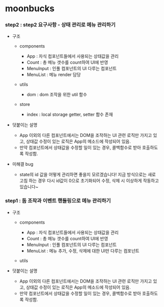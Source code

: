 # moonbucks

### step2 : step2 요구사항 - 상태 관리로 메뉴 관리하기

- 구조

  - components

    - App : 자식 컴포넌트들에서 사용되는 상태값을 관리
    - Count : 총 메뉴 갯수를 count하여 UI에 반영
    - MenuInput : 인풀 컴포넌트의 UI 다루는 컴포넌트
    - MenuList : 메뉴 render 담당

  - utils

    - dom : dom 조작을 위한 util 함수

  - store

    - index : local storage getter, setter 함수 존재

- 덧붙이는 설명

  - App 이외의 다른 컴포넌트에서는 DOM을 조작하는 UI 관련 로직만 가지고 있고, 상태값 수정이 있는 로직은 App의 메소드에 작성되어 있음.
  - 만약 컴포넌트에서 상태값을 수정할 일이 있는 경우, 콜백함수로 받아 호출하도록 작성함.

- 미해결 bug
  - state의 id 값을 어떻게 관리하면 좋을지 모르겠습니다! 지금 방식으로는 새로고침 하는 경우 다시 id값이 0으로 초기화되어 수정, 삭제 시 이상하게 작동하고 있습니다~

### step1 : 돔 조작과 이벤트 핸들링으로 메뉴 관리하기

- 구조

  - components

    - App : 자식 컴포넌트들에서 사용되는 상태값을 관리
    - Count : 총 메뉴 갯수를 count하여 UI에 반영
    - MenuInput : 인풀 컴포넌트의 UI 다루는 컴포넌트
    - MenuList : 메뉴 추가, 수정, 삭제에 대한 UI만 다루는 컴포넌트

  - utils

- 덧붙이는 설명
  - App 이외의 다른 컴포넌트에서는 DOM을 조작하는 UI 관련 로직만 가지고 있고, 상태값 수정이 있는 로직은 App의 메소드에 작성되어 있음.
  - 만약 컴포넌트에서 상태값을 수정할 일이 있는 경우, 콜백함수로 받아 호출하도록 작성함.
